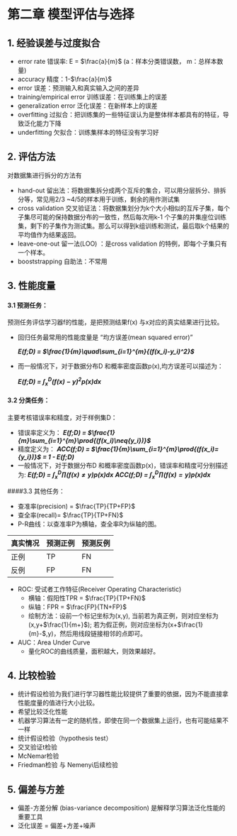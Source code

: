 # 第二章 模型评估与选择



## 1. 经验误差与过度拟合

- error rate 错误率: E = $\frac{a}{m}$ (a：样本分类错误数， m：总样本数量)
- accuracy 精度：1-$\frac{a}{m}$
- error 误差：预测输入和真实输入之间的差异
- training/empirical error 训练误差：在训练集上的误差
- generalization error 泛化误差：在新样本上的误差
- overfitting 过拟合：把训练集的一些特征误认为是整体样本都具有的特征，导致泛化能力下降
- underfitting 欠拟合：训练集样本的特征没有学习好

## 2. 评估方法

对数据集进行拆分的方法有

- hand-out 留出法：将数据集拆分成两个互斥的集合，可以用分层拆分、排拆分等，常见用2/3 ~4/5的样本用于训练，剩余的用作测试集
- cross validation 交叉验证法：将数据集划分为k个大小相似的互斥子集，每个子集尽可能的保持数据分布的一致性，然后每次用k-1 个子集的并集座位训练集，剩下的子集作为测试集。那么可以得到k组训练和测试，最后取k个结果的平均值作为结果返回。
- leave-one-out 留一法(LOO) ：是cross validation 的特例，即每个子集只有一个样本。
- booststrapping 自助法：不常用

## 3. 性能度量

####  3.1 预测任务：

预测任务评估学习器f的性能，是把预测结果f(x) 与x对应的真实结果进行比较。

- 回归任务最常用的性能度量是 “均方误差(mean squared error)”

  ***E(f;D) = $\frac{1}{m}\quad\sum_{i=1}^{m}{(f(x_i)-y_i)^2}$***

- 而一般情况下，对于数据分布D 和概率密度函数p(x),均方误差可以描述为：

  ***E(f;D) = $\int^D_x{(f(x)-y)^2p(x)dx}$***


#### 3.2 分类任务：

主要考核错误率和精度，对于样例集D：

- 错误率定义为：
  ***E(f;D) = $\frac{1}{m}\sum_{i=1}^{m}\prod{(f(x_i)\neq{y_i})}$***
- 精度定义为：
  ***ACC(f;D) = $\frac{1}{m}\sum_{i=1}^{m}\prod{(f(x_i)={y_i})}$ = 1 - E(f;D)***
- 一般情况下，对于数据分布D 和概率密度函数p(x)，错误率和精度可分别描述为:
  ***E(f;D) = $\int^D_x\prod{(f(x)\neq{y})p(x)dx}$***
  ***ACC(f;D) = $\int^D_x\prod{(f(x)={y})p(x)dx}$***

####3.3 其他任务：

- 查准率(precision)  = $\frac{TP}{TP+FP}$
- 查全率(recall)= $\frac{TP}{TP+FN}$
- P-R曲线：以查准率P为横轴，查全率R为纵轴的图。

| 真实情况 | 预测正例 | 预测反例 |
| ---- | ---- | ---- |
| 正例   | TP   | FN   |
| 反例   | FP   | FN   |

- ROC: 受试者工作特征(Receiver Operating Characteristic)
  - 横轴：假阳性TPR = $\frac{TP}{TP+FN}$
  - 纵轴：FPR = $\frac{FP}{TN+FP}$
  - 绘制方法：设前一个标记坐标为(x,y), 当前若为真正例，则对应坐标为(x,y+$\frac{1}{m+}$); 若为假正例，则对应坐标为(x+$\frac{1}{m}-$,y)，然后用线段链接相邻的点即可。
- AUC：Area Under Curve 
  - 量化ROC的曲线质量，面积越大，则效果越好。



## 4. 比较检验

- 统计假设检验为我们进行学习器性能比较提供了重要的依据，因为不能直接拿性能度量的值进行大小比较。
- 希望比较泛化性能
- 机器学习算法有一定的随机性，即使在同一个数据集上运行，也有可能结果不一样
- 统计假设检验（hypothesis test）
- 交叉验证t检验
- McNemar检验
- Friedman检验 与 Nemenyi后续检验

## 5. 偏差与方差

- 偏差-方差分解 (bias-variance decomposition) 是解释学习算法泛化性能的重要工具
- 泛化误差 = 偏差+方差+噪声

